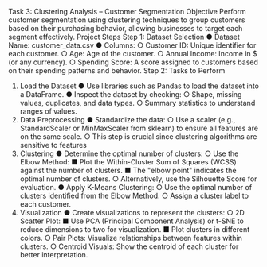 Task 3: Clustering Analysis – Customer Segmentation
Objective
Perform customer segmentation using clustering techniques to group customers based on their
purchasing behavior, allowing businesses to target each segment effectively.
Project Steps
Step 1: Dataset Selection
● Dataset Name: customer_data.csv
● Columns:
○ Customer ID: Unique identifier for each customer.
○ Age: Age of the customer.
○ Annual Income: Income in $ (or any currency).
○ Spending Score: A score assigned to customers based on their spending
patterns and behavior.
Step 2: Tasks to Perform
1. Load the Dataset
● Use libraries such as Pandas to load the dataset into a DataFrame.
● Inspect the dataset by checking:
○ Shape, missing values, duplicates, and data types.
○ Summary statistics to understand ranges of values.
2. Data Preprocessing
● Standardize the data:
○ Use a scaler (e.g., StandardScaler or MinMaxScaler from sklearn) to ensure
all features are on the same scale.
○ This step is crucial since clustering algorithms are sensitive to features
3. Clustering
● Determine the optimal number of clusters:
○ Use the Elbow Method:
■ Plot the Within-Cluster Sum of Squares (WCSS) against the number of
clusters.
■ The "elbow point" indicates the optimal number of clusters.
○ Alternatively, use the Silhouette Score for evaluation.
● Apply K-Means Clustering:
○ Use the optimal number of clusters identified from the Elbow Method.
○ Assign a cluster label to each customer.
4. Visualization
● Create visualizations to represent the clusters:
○ 2D Scatter Plot:
■ Use PCA (Principal Component Analysis) or t-SNE to reduce
dimensions to two for visualization.
■ Plot clusters in different colors.
○ Pair Plots: Visualize relationships between features within clusters.
○ Centroid Visuals: Show the centroid of each cluster for better interpretation.
